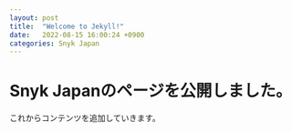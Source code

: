 ```yaml
---
layout: post
title:  "Welcome to Jekyll!"
date:   2022-08-15 16:00:24 +0900
categories: Snyk Japan
---
```


# Snyk Japanのページを公開しました。

これからコンテンツを追加していきます。
